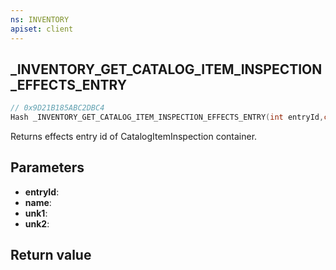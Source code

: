 ```yaml
---
ns: INVENTORY
apiset: client
---
```

## _INVENTORY_GET_CATALOG_ITEM_INSPECTION_EFFECTS_ENTRY

```c
// 0x9D21B185ABC2DBC4
Hash _INVENTORY_GET_CATALOG_ITEM_INSPECTION_EFFECTS_ENTRY(int entryId,const char* name,BOOL unk1,BOOL unk2);
```

Returns effects entry id of CatalogItemInspection container.

## Parameters
* **entryId**:
* **name**:
* **unk1**:
* **unk2**:

## Return value